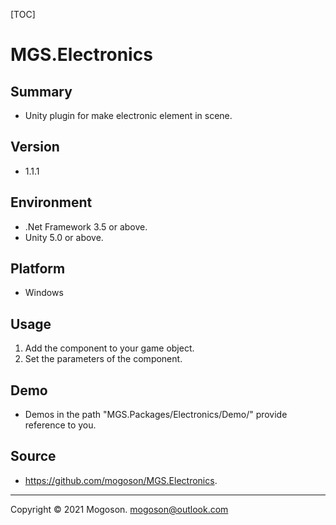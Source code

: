 [TOC]

# MGS.Electronics

## Summary
- Unity plugin for make electronic element in scene.

## Version

- 1.1.1

## Environment
- .Net Framework 3.5 or above.
- Unity 5.0 or above.

## Platform

- Windows

## Usage

1. Add the component to your game object.
2. Set the parameters of the component.

## Demo
- Demos in the path "MGS.Packages/Electronics/Demo/" provide reference to you.

## Source

- https://github.com/mogoson/MGS.Electronics.

------

Copyright © 2021 Mogoson.	mogoson@outlook.com